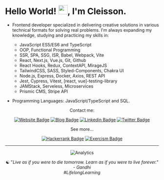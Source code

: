 <h1>Hello World! <img src="https://raw.githubusercontent.com/kaueMarques/kaueMarques/master/hi.gif" width="30">, I'm Cleisson. </h1>  

- Frontend developer specialized in delivering creative solutions in various technical formats for solving real problems. I'm always expanding my knowledge, studying and practicing my skills in:
   - JavaScript ES5/ES6 and TypeScript
   - OOP, Functional Programming
   - SSR, SPA, SSG, ISR, Babel, Webpack, Vite
   - React, Next.js, Vue.js, Git, Github
   - React Hooks, Redux, ContextAPI, MirageJS
   - TailwindCSS, SASS, Styled-Components, Chakra UI
   - Node.js, Express, Docker, Axios, REST API<!--, GraphQL-->
   - Jest, Cypress, Vitest, [react, vue]-testing-library
   - JAMStack, Serveless, Microservices
   - Prismic CMS, Stripe API <!-- NextAuth.js -->

- Programming Languages: JavaScript/TypeScript and SQL.
<!-- ignt React and ignt Node  -->
<!-- 👇 -->
<!-- React, Next, Git, Node, Express, Docker, JavaScript MDN, TypeScript HandBook, [Roadmap](https://medium.com/swlh/my-software-engineer-roadmap-2fb0c02b8a08) -->

<div align="center">
 
Contact me:

[![Website Badge](https://img.shields.io/badge/-Website-378805?style=flat&link=https://cleisson.vercel.app/)](https://cleisson.vercel.app/)
[![Blog Badge](https://img.shields.io/badge/-Blog-921232?style=flat&link=https://cleisson.vercel.app/)](https://cleisson.vercel.app/blog)
[![Linkedin Badge](https://img.shields.io/badge/-Linkedin-0072b1?style=flat&logo=Linkedin&logoColor=white&link=https://www.linkedin.com/in/cleissonom/)](https://www.linkedin.com/in/cleissonom/)
[![Twitter Badge](https://img.shields.io/badge/-Twitter-00acee?style=flat&logo=Twitter&logoColor=white&link=https://www.twitter.com/cleissonom/)](https://www.twitter.com/cleissonom/)
   
See more...
   
[![Hackerrank Badge](https://img.shields.io/badge/-Hackerrank-1ba94c?style=flat&logo=Hackerrank&logoColor=white&link=https://www.twitter.com/cleissonom/)](https://www.hackerrank.com/cleissonconstc)
[![Exercism Badge](https://img.shields.io/badge/-Exercism-dd55ff?style=flat&logo=Exercism&logoColor=white&link=https://www.twitter.com/cleissonom/)](https://www.exercism.org/profiles/cleissonom/)
  
  ---    

![Analytics](https://github-readme-stats.vercel.app/api?username=cleissonom&show_icons=true&theme=vision-friendly-dark)
           
 ☯︎ "<em>Live as if you were to die tomorrow. Learn as if you were to live forever.<em>" - Gandhi<br>
 #LifelongLearning
